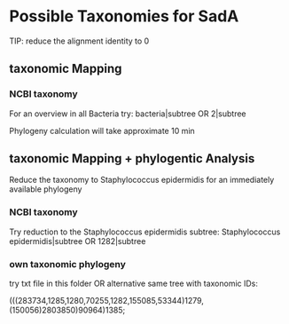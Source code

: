 # Possible Taxonomies for SadA 

TIP: reduce the alignment identity to 0


## taxonomic Mapping

### NCBI taxonomy
For an overview in all Bacteria try: bacteria|subtree OR 2|subtree

Phylogeny calculation will take approximate 10 min

## taxonomic Mapping + phylogentic Analysis

Reduce the taxonomy to Staphylococcus epidermidis for an immediately available phylogeny

### NCBI taxonomy
Try reduction to the Staphylococcus epidermidis subtree: 
Staphylococcus epidermidis|subtree OR 1282|subtree


### own taxonomic phylogeny

try txt file in this folder OR alternative same tree with taxonomic IDs:

(((283734,1285,1280,70255,1282,155085,53344)1279,(150056)2803850)90964)1385;

